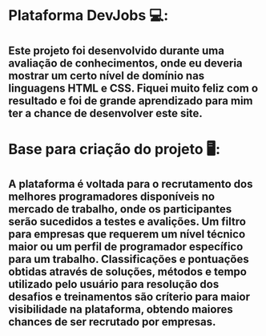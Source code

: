 # Plataforma DevJobs 💻:
## Este projeto foi desenvolvido durante uma avaliação de conhecimentos, onde eu deveria mostrar um certo nível de domínio nas linguagens HTML e CSS. Fiquei muito feliz com o resultado e foi de grande aprendizado para mim ter a chance de desenvolver este site.
# Base para criação do projeto 🖥: 
## A plataforma é voltada para o recrutamento dos melhores programadores disponíveis no mercado de trabalho, onde os participantes serão sucedidos a testes e avalições. Um filtro para empresas que requerem um nível técnico maior ou um perfil de programador específico para um trabalho. Classificações e pontuações obtidas através de soluções, métodos e tempo utilizado pelo usuário para resolução dos desafios e treinamentos são críterio para maior visibilidade na plataforma, obtendo maiores chances de ser recrutado por empresas.
